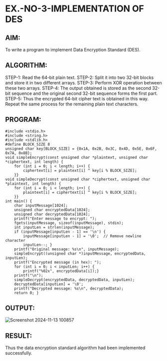 # EX.-NO-3-IMPLEMENTATION OF DES
## AIM:
  To write a program to implement Data Encryption Standard (DES).
## ALGORITHM:
  STEP-1: Read the 64-bit plain text.
  STEP-2: Split it into two 32-bit blocks and store it in two different arrays.
  STEP-3: Perform XOR operation between these two arrays.
  STEP-4: The output obtained is stored as the second 32-bit sequence and the original second 32-bit sequence forms the first part.
  STEP-5: Thus the encrypted 64-bit cipher text is obtained in this way. Repeat the same process for the remaining plain text characters.
## PROGRAM:
```
#include <stdio.h>
#include <string.h>
#include <stdlib.h>
#define BLOCK_SIZE 8
unsigned char key[BLOCK_SIZE] = {0x1A, 0x2B, 0x3C, 0x4D, 0x5E, 0x6F, 0x7A, 0x8B};
void simpleEncrypt(const unsigned char *plaintext, unsigned char *ciphertext, int length) {
    for (int i = 0; i < length; i++) {
        ciphertext[i] = plaintext[i] ^ key[i % BLOCK_SIZE];
    }}
void simpleDecrypt(const unsigned char *ciphertext, unsigned char *plaintext, int length) {
    for (int i = 0; i < length; i++) {
        plaintext[i] = ciphertext[i] ^ key[i % BLOCK_SIZE];
    }}
int main() {
    char inputMessage[1024];
    unsigned char encryptedData[1024];
    unsigned char decryptedData[1024];
    printf("Enter message to encrypt: ");
    fgets(inputMessage, sizeof(inputMessage), stdin);
    int inputLen = strlen(inputMessage);
    if (inputMessage[inputLen - 1] == '\n') {
        inputMessage[inputLen - 1] = '\0';  // Remove newline character
        inputLen--; }
    printf("Original message: %s\n", inputMessage);
    simpleEncrypt((unsigned char *)inputMessage, encryptedData, inputLen);
    printf("Encrypted message (in hex): ");
    for (int i = 0; i < inputLen; i++) {
        printf("%02x", encryptedData[i]);}
    printf("\n");
    simpleDecrypt(encryptedData, decryptedData, inputLen);
    decryptedData[inputLen] = '\0';  
    printf("Decrypted message: %s\n", decryptedData);
    return 0; }
```
## OUTPUT:
![Screenshot 2024-11-13 100857](https://github.com/user-attachments/assets/7442d632-48a8-4250-9007-5f8958f89a7d)


## RESULT:
  Thus the data encryption standard algorithm had been implemented successfully.
